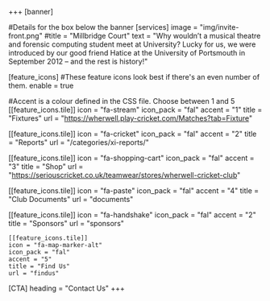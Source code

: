+++
[banner]

#Details for the box below the banner
[services]
  image = "img/invite-front.png"
  #title = "Millbridge Court"
  text = "Why wouldn’t a musical theatre and forensic computing student meet at University? Lucky for us, we were introduced by our good friend Hatice at the University of Portsmouth in September 2012 – and the rest is history!"

[feature_icons]
  #These feature icons look best if there's an even number of them.
  enable = true

  #Accent is a colour defined in the CSS file. Choose between 1 and 5
  [[feature_icons.tile]]
    icon = "fa-stream"
    icon_pack = "fal"
    accent = "1"
    title = "Fixtures"
    url = "https://wherwell.play-cricket.com/Matches?tab=Fixture"
  
  [[feature_icons.tile]]
    icon = "fa-cricket"
    icon_pack = "fal"
    accent = "2"
    title = "Reports"
    url = "/categories/xi-reports/"

  [[feature_icons.tile]]
    icon = "fa-shopping-cart"
    icon_pack = "fal"
    accent = "3"
    title = "Shop"
    url = "https://seriouscricket.co.uk/teamwear/stores/wherwell-cricket-club"

  [[feature_icons.tile]]
    icon = "fa-paste"
    icon_pack = "fal"
    accent = "4"
    title = "Club Documents"
    url = "documents"

  [[feature_icons.tile]]
    icon = "fa-handshake"
    icon_pack = "fal"
    accent = "2"
    title = "Sponsors"
    url = "sponsors"

    [[feature_icons.tile]]
    icon = "fa-map-marker-alt"
    icon_pack = "fal"
    accent = "5"
    title = "Find Us"
    url = "findus"

[CTA]
  heading = "Contact Us"
+++
